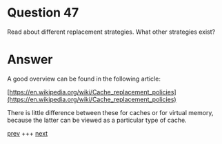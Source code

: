 
# Question 47


Read about different replacement strategies. What other strategies exist?


# Answer



A good overview can be found in the following article:

[https://en.wikipedia.org/wiki/Cache_replacement_policies](https://en.wikipedia.org/wiki/Cache_replacement_policies)

There is little difference between these for caches or for virtual memory,
because the latter can be viewed as a particular type of cache.
 

[prev](046.md) +++ [next](048.md)
